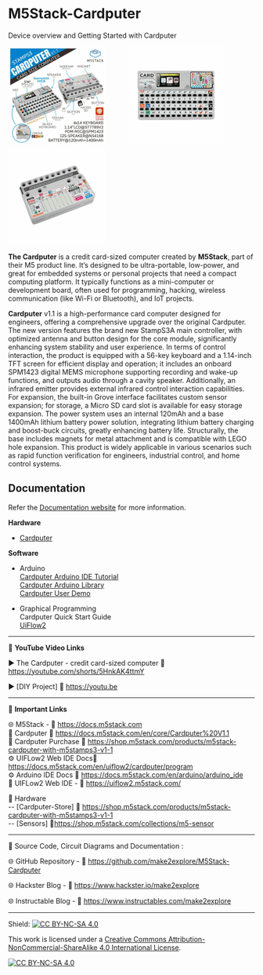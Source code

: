 # M5Stack-Cardputer
Device overview and Getting Started with Cardputer  

<img src="/Images/cardputer-1.jpg" height="200"> &nbsp; &nbsp; &nbsp; &nbsp; &nbsp; <img src="/Images/cardputer-2.jpg" height="200" > &nbsp; &nbsp; &nbsp; &nbsp; &nbsp; <img src="/Images/cardputer-3.jpg" height="200" > 
  
**The Cardputer** is a credit card-sized computer created by **M5Stack**, part of their M5 product line. It’s designed to be ultra-portable, low-power, and great for embedded systems or personal projects that need a compact computing platform. It typically functions as a mini-computer or development board, often used for programming, hacking, wireless communication (like Wi-Fi or Bluetooth), and IoT projects.
  
**Cardputer** v1.1 is a high-performance card computer designed for engineers, offering a comprehensive upgrade over the original Cardputer. The new version features the brand new StampS3A main controller, with optimized antenna and button design for the core module, significantly enhancing system stability and user experience. In terms of control interaction, the product is equipped with a 56-key keyboard and a 1.14-inch TFT screen for efficient display and operation; it includes an onboard SPM1423 digital MEMS microphone supporting recording and wake-up functions, and outputs audio through a cavity speaker. Additionally, an infrared emitter provides external infrared control interaction capabilities. For expansion, the built-in Grove interface facilitates custom sensor expansion; for storage, a Micro SD card slot is available for easy storage expansion. The power system uses an internal 120mAh and a base 1400mAh lithium battery power solution, integrating lithium battery charging and boost-buck circuits, greatly enhancing battery life. Structurally, the base includes magnets for metal attachment and is compatible with LEGO hole expansion. This product is widely applicable in various scenarios such as rapid function verification for engineers, industrial control, and home control systems.
  
  
## Documentation

Refer the [Documentation website](https://docs.m5stack.com/en/core/Cardputer%20V1.1) for more information.  

**Hardware**
- [Cardputer](https://docs.m5stack.com/en/core/Cardputer%20V1.1)  
  
**Software**
- Arduino  
    [Cardputer Arduino IDE Tutorial](https://docs.m5stack.com/en/arduino/arduino_ide)  
    [Cardputer Arduino Library](https://github.com/m5stack/M5Cardputer)  
    [Cardputer User Demo](https://github.com/m5stack/M5Cardputer-UserDemo)  

- Graphical Programming  
    Cardputer Quick Start Guide  
    [UiFlow2](https://docs.m5stack.com/en/uiflow2/cardputer/program)  
  

------------------------------------------------------------------------------------------------------

📕 **YouTube Video Links**  

▶️  The Cardputer - credit card-sized computer 🔗 https://youtube.com/shorts/5HnkAK4ttmY  
  
▶️  [DIY Project]  🔗  https://youtu.be  

-------------------------------------------------------------------------------------------------------
📒 **Important Links**  
 
🌐 M5Stack - 🔗 https://docs.m5stack.com  
📒 Cardputer 🔗 https://docs.m5stack.com/en/core/Cardputer%20V1.1  
📙 Cardputer Purchase 🔗 https://shop.m5stack.com/products/m5stack-cardputer-with-m5stamps3-v1-1  
⚙️ UIFLow2 Web IDE Docs🔗 https://docs.m5stack.com/en/uiflow2/cardputer/program  
⚙️ Arduino IDE Docs 🔗 https://docs.m5stack.com/en/arduino/arduino_ide  
📘 UIFLow2 Web IDE - 🔗 https://uiflow2.m5stack.com/  

🧰 Hardware  
--   [Cardputer-Store]  🔗 https://shop.m5stack.com/products/m5stack-cardputer-with-m5stamps3-v1-1  
--   [Sensors]  🔗https://shop.m5stack.com/collections/m5-sensor  

------------------------------------------------------------------------------------------------------

📜 Source Code, Circuit Diagrams and Documentation : 

🌐 GitHub Repository - 🔗 https://github.com/make2explore/M5Stack-Cardputer   
  
🌐 Hackster Blog - 🔗 https://www.hackster.io/make2explore  
  
🌐 Instructable Blog - 🔗 https://www.instructables.com/make2explore  
  

------------------------------------------------------------------------------------------  

Shield: [![CC BY-NC-SA 4.0][cc-by-nc-sa-shield]][cc-by-nc-sa]

This work is licensed under a
[Creative Commons Attribution-NonCommercial-ShareAlike 4.0 International License][cc-by-nc-sa].

[![CC BY-NC-SA 4.0][cc-by-nc-sa-image]][cc-by-nc-sa]

[cc-by-nc-sa]: http://creativecommons.org/licenses/by-nc-sa/4.0/
[cc-by-nc-sa-image]: https://licensebuttons.net/l/by-nc-sa/4.0/88x31.png
[cc-by-nc-sa-shield]: https://img.shields.io/badge/License-CC%20BY--NC--SA%204.0-lightgrey.svg
